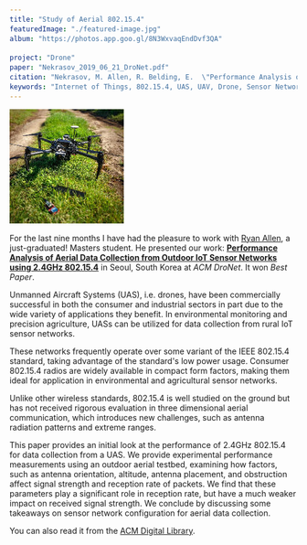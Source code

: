 ```yaml
---
title: "Study of Aerial 802.15.4"
featuredImage: "./featured-image.jpg" 
album: "https://photos.app.goo.gl/8N3WxvaqEndDvf3QA"

project: "Drone"
paper: "Nekrasov_2019_06_21_DroNet.pdf"
citation: "Nekrasov, M. Allen, R. Belding, E.  \"Performance Analysis of Aerial Data Collection from Outdoor IoT Sensor Networks using 2.4GHz 802.15.4\". ACM DroNet. 2019. (Best Paper)"
keywords: "Internet of Things, 802.15.4, UAS, UAV, Drone, Sensor Network,Wireless Networks, Precision Agriculture, Aerial networks."
---
```




<div class="img-right"><img src="./featured-image.jpg" alt="IoT Sensing Project"></div>

For the last nine months I have had the pleasure to work  with [Ryan Allen](https://www.linkedin.com/in/ryan-allen-ba5560124/), a just-graduated! Masters student. He presented our work: **[Performance Analysis of Aerial Data Collection from Outdoor IoT Sensor Networks using 2.4GHz 802.15.4](/papers/Nekrasov_2019_06_21_DroNet.pdf)** in Seoul, South Korea at *ACM DroNet*. It won *Best Paper*. 


Unmanned Aircraft Systems (UAS), i.e. drones, have been commercially successful in both the consumer and industrial sectors in part due to the wide variety of applications they benefit. In environmental monitoring and precision agriculture, UASs can be utilized for data collection from rural IoT sensor networks. 

These networks frequently operate over some variant of the IEEE 802.15.4 standard, taking advantage of the standard's low power usage. Consumer 802.15.4 radios are widely available in compact form factors, making them ideal for application in environmental and agricultural sensor networks. 

Unlike other wireless standards, 802.15.4 is well studied on the ground but has not received rigorous evaluation in three dimensional aerial communication, which introduces new challenges, such as antenna radiation patterns and extreme ranges. 

This paper provides an initial look at the performance of 2.4GHz 802.15.4 for data collection from a UAS. We provide experimental performance measurements using an outdoor aerial testbed, examining how factors, such as antenna orientation, altitude, antenna placement, and obstruction affect signal strength and reception rate of packets. We find that these parameters play a significant role in reception rate, but have a much weaker impact on received signal strength. We conclude by discussing some takeaways on sensor network configuration for aerial data collection.

You can also read it from the [ACM Digital Library](https://dl.acm.org/citation.cfm?id=3329769).
